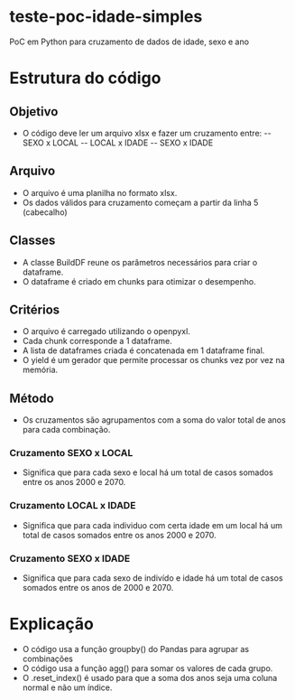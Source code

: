 # teste-poc-idade-simples
PoC em Python para cruzamento de dados de idade, sexo e ano

# Estrutura do código
## Objetivo
- O código deve ler um arquivo xlsx e fazer um cruzamento entre:
-- SEXO x LOCAL 
-- LOCAL x IDADE
-- SEXO x IDADE

## Arquivo
- O arquivo é uma planilha no formato xlsx.
- Os dados válidos para cruzamento começam a partir da linha 5 (cabecalho)

## Classes
- A classe BuildDF reune os parâmetros necessários para criar o dataframe.
- O dataframe é criado em chunks para otimizar o desempenho.

## Critérios
- O arquivo é carregado utilizando o openpyxl.
- Cada chunk corresponde a 1 dataframe.
- A lista de dataframes criada é concatenada em 1 dataframe final.
- O yield é um gerador que permite processar os chunks vez por vez na memória.

## Método
- Os cruzamentos são agrupamentos com a soma do valor total de anos para cada combinação.

### Cruzamento SEXO x LOCAL
- Significa que para cada sexo e local há um total de casos somados entre os anos 2000 e 2070.

### Cruzamento LOCAL x IDADE
- Significa que para cada individuo com certa idade em um local há um total de casos somados entre os anos 2000 e 2070.

### Cruzamento SEXO x IDADE
- Significa que para cada sexo de indivído e idade há um total de casos somados entre os anos de 2000 e 2070.

# Explicação
- O código usa a função groupby() do Pandas para agrupar as combinações
- O código usa a função agg() para somar os valores de cada grupo.
- O .reset_index() é usado para que a soma dos anos seja uma coluna normal e não um índice.